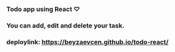### Todo app using React ♡
### You can add, edit and delete your task.

### deploylink: https://beyzaevcen.github.io/todo-react/
